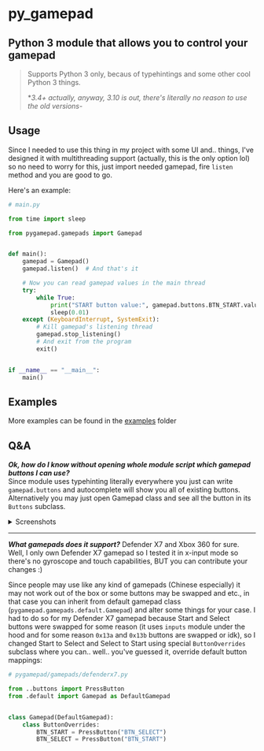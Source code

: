 # py_gamepad 

## Python 3 module that allows you to control your gamepad

> Supports Python 3 only, becaus of typehintings and some other cool Python 3 things.
>
>**3.4+ actually, anyway, 3.10 is out, there's literally no reason to use the old versions-*

## Usage
Since I needed to use this thing in my project with some UI and.. things, I've designed it with multithreading support (actually, this is the only option lol) so no need to worry for this, just import needed gamepad, fire `listen` method and you are good to go.

Here's an example:
```python
# main.py

from time import sleep

from pygamepad.gamepads import Gamepad


def main():
    gamepad = Gamepad()
    gamepad.listen()  # And that's it

    # Now you can read gamepad values in the main thread
    try:
        while True:
            print("START button value:", gamepad.buttons.BTN_START.value)
            sleep(0.01)
    except (KeyboardInterrupt, SystemExit):
        # Kill gamepad's listening thread
        gamepad.stop_listening()
        # And exit from the program
        exit()


if __name__ == "__main__":
    main()
```

## Examples
More examples can be found in the [examples](https://github.com/tinytengu/pygamepad/tree/main/examples) folder

## Q&A
***Ok, how do I know without opening whole module script which gamepad buttons I can use?***<br>
Since module uses typehinting literally everywhere you just can write `gamepad.buttons` and autocomplete will show you all of existing buttons.
Alternatively you may just open Gamepad class and see all the button in its `Buttons` subclass.
<details>
    <summary>Screenshots</summary>
    <img src="https://i.imgur.com/WaKjR3x.png" alt="Autocompletion"/>
    <img src="https://i.imgur.com/Oq0pEi4.png" alt="Autocompletion"/>
</details>
<hr>

***What gamepads does it support?***
Defender X7 and Xbox 360 for sure. Well, I only own Defender X7 gamepad so I tested it in x-input mode so there's no gyroscope and touch capabilities, BUT you can contribute your changes :)

Since people may use like any kind of gamepads (Chinese especially) it may not work out of the box or some buttons may be swapped and etc., in that case you can inherit from default gamepad class (`pygamepad.gamepads.default.Gamepad`) and alter some things for your case.
I had to do so for my Defender X7 gamepad because Start and Select buttons were swapped for some reason (it uses `inputs` module under the hood and for some reason `0x13a` and `0x13b` buttons are swapped or idk), so I changed Start to Select and Select to Start using special `ButtonOverrides` subclass where you can.. well.. you've guessed it, override default button mappings:

```python
# pygamepad/gamepads/defenderx7.py

from ..buttons import PressButton
from .default import Gamepad as DefaultGamepad


class Gamepad(DefaultGamepad):
    class ButtonOverrides:
        BTN_START = PressButton("BTN_SELECT")
        BTN_SELECT = PressButton("BTN_START")
```

